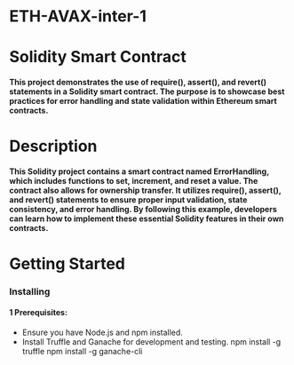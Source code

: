 # ETH-AVAX-inter-1

# Solidity Smart Contract
#### This project demonstrates the use of require(), assert(), and revert() statements in a Solidity smart contract. The purpose is to showcase best practices for error handling and state validation within Ethereum smart contracts.

# Description
#### This Solidity project contains a smart contract named ErrorHandling, which includes functions to set, increment, and reset a value. The contract also allows for ownership transfer. It utilizes require(), assert(), and revert() statements to ensure proper input validation, state consistency, and error handling. By following this example, developers can learn how to implement these essential Solidity features in their own contracts.

# Getting Started
### Installing

#### 1 Prerequisites:
* Ensure you have Node.js and npm installed.
* Install Truffle and Ganache for development and testing.
   npm install -g truffle
   npm install -g ganache-cli


  

